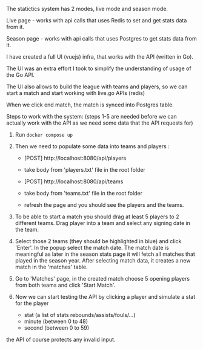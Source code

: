 The statictics system has 2 modes, live mode and season mode.

Live page  - works with api calls that uses Redis to set and get stats data from it.

Season page  - works with api calls that uses Postgres to get stats data from it.

I have created a full UI (vuejs) infra, that works with the API (written in Go).

The UI was an extra effort I took to simplify the understanding of usage of the Go API.

The UI also allows to build the league with teams and players, so we can start a match and start working with live.go APIs (redis)

When we click end match, the match is synced into Postgres table.

Steps to work with the system:  (steps 1-5 are needed before we can actually work with the API as we need some data that the API requests for)

1. Run `docker compose up`

2. Then we need to populate some data into teams and players :
   
    - [POST] http://localhost:8080/api/players
    - take body from 'players.txt' file in the root folder
  
    - [POST] http://localhost:8080/api/teams
    - take body from 'teams.txt' file in the root folder
  
    - refresh the page and you should see the players and the teams.
  
3. To be able to start a match you should drag at least 5 players to 2 different teams.
   Drag player into a team and select any signing date in the team.

4. Select those 2 teams (they should be highlighted in blue) and click 'Enter'. In the popup select the match date. 
   The match date is meaningful as later in the season stats page it will fetch all matches that played in the season year.
   After selecting match data, it creates a new match in the 'matches' table.

5. Go to 'Matches' page, in the created match choose 5 opening players from both teams and click 'Start Match'.

6. Now we can start testing the API by clicking a player and simulate a stat for the player

   - stat (a list of stats rebounds/assists/fouls/...)
   - minute (between 0 to 48)
   - second (between 0 to 59)

  the API of course protects any invalid input.



  
   

